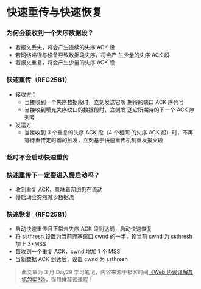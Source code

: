 # 快速重传与快速恢复

### 为何会接收到一个失序数据段？

* 若报文丢失，将会产生连续的失序 ACK 段
* 若网络路径与设备导致数据段失序，将会产 生少量的失序 ACK 段
* 若报文重复，将会产生少量的失序 ACK 段

### 快速重传（RFC2581）

* 接收方：
  - 当接收到一个失序数据段时，立刻发送它所 期待的缺口 ACK 序列号
  - 当接收到填充失序缺口的数据段时，立刻发 送它所期待的下一个 ACK 序列号
* 发送方
  - 当接收到 3 个重复的失序 ACK 段（4 个相同 的失序 ACK 段）时，不再等待重传定时器的触发，立刻基于快速重传机制重发报文段

### 超时不会启动快速重传

### 快速重传下一定要进入慢启动吗？

* 收到重复 ACK，意味着网络仍在流动
* 慢启动会突然减少数据流

### 快速恢复（RFC2581）

* 启动快速重传且正常未失序 ACK 段到达前，启动快速恢复
* 将 ssthresh 设置为当前拥塞窗口 cwnd 的一半，设当前 cwnd 为 ssthresh 加上 3*MSS
* 每收到一个重复 ACK，cwnd 增加 1 个 MSS
* 当新数据 ACK 到达后，设置 cwnd 为 ssthresh

> 此文章为 3 月 Day29 学习笔记，内容来源于极客时间[《Web 协议详解与抓包实战》](http://gk.link/a/11UWp)，强烈推荐该课程！
